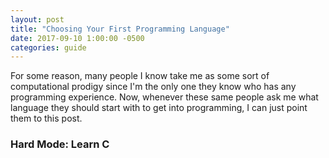 ```yaml
---
layout: post
title: "Choosing Your First Programming Language"
date: 2017-09-10 1:00:00 -0500
categories: guide
---
```

For some reason, many people I know take me as some sort of computational prodigy since I'm the only one they know who has any programming experience. Now, whenever these same people ask me what language they should start with to get into programming, I can just point them to this post.

### Hard Mode: Learn C